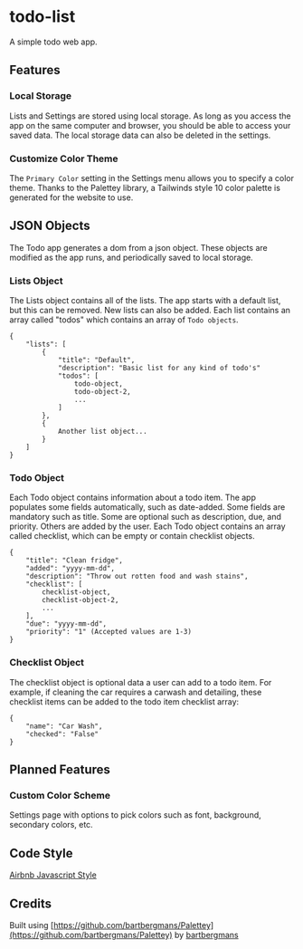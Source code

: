 # todo-list

A simple todo web app.

## Features

### Local Storage

Lists and Settings are stored using local storage. As long as you access the app on the same computer and browser, you should be able to access your saved data. The local storage data can also be deleted in the settings.

### Customize Color Theme

The `Primary Color` setting in the Settings menu allows you to specify a color theme. Thanks to the Palettey library, a Tailwinds style 10 color palette is generated for the website to use. 

## JSON Objects

The Todo app generates a dom from a json object. These objects are modified as the app runs, and periodically saved to local storage. 

### Lists Object

The Lists object contains all of the lists. The app starts with a default list, but this can be removed. New lists can also be added. Each list contains an array called "todos" which contains an array of `Todo objects`.

```
{
    "lists": [
        {
            "title": "Default",
            "description": "Basic list for any kind of todo's"
            "todos": [
                todo-object, 
                todo-object-2,
                ...
            ]
        },
        {
            Another list object...
        }
    ]
}
```

### Todo Object

Each Todo object contains information about a todo item. The app populates some fields automatically, such as date-added. Some fields are mandatory such as title. Some are optional such as description, due, and priority. Others are added by the user. Each Todo object contains an array called checklist, which can be empty or contain checklist objects.

```
{
    "title": "Clean fridge",
    "added": "yyyy-mm-dd",
    "description": "Throw out rotten food and wash stains",
    "checklist": [
        checklist-object,
        checklist-object-2,
        ...
    ],
    "due": "yyyy-mm-dd",
    "priority": "1" (Accepted values are 1-3)
}
```

### Checklist Object

The checklist object is optional data a user can add to a todo item. For example, if cleaning the car requires a carwash and detailing, these checklist items can be added to the todo item checklist array:

```
{
    "name": "Car Wash",
    "checked": "False"
}
```

## Planned Features

### Custom Color Scheme

Settings page with options to pick colors such as font, background, secondary colors, etc. 

## Code Style

[Airbnb Javascript Style](https://airbnb.io/javascript/)

## Credits

Built using [https://github.com/bartbergmans/Palettey](https://github.com/bartbergmans/Palettey) by [bartbergmans](https://github.com/bartbergmans)
